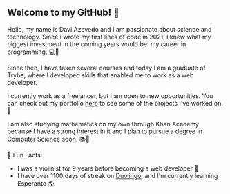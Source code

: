 ## Welcome to my GitHub! 👋

Hello, my name is Davi Azevedo and I am passionate about science and technology. Since I wrote my first lines of code in 2021, I knew what my biggest investment in the coming years would be: my career in programming. 💻🚀

Since then, I have taken several courses and today I am a graduate of Trybe, where I developed skills that enabled me to work as a web developer.

I currently work as a freelancer, but I am open to new opportunities. You can check out my portfolio [here](https://daviazev.vercel.app/) to see some of the projects I've worked on. 🌟

I am also studying mathematics on my own through Khan Academy because I have a strong interest in it and I plan to pursue a degree in Computer Science soon. 📚🔢

🌱 Fun Facts:

- I was a violinist for 9 years before becoming a web developer 🎻
- I have over 1100 days of streak on [Duolingo](https://www.duolingo.com/profile/daviazev), and I'm currently learning Esperanto 🌎
